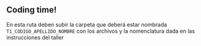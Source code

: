 ## Coding time!

En esta ruta deben subir la carpeta que deberá estar nombrada `T1_CODIGO_APELLIDO_NOMBRE` con los archivos y la nomenclatura dada en las instrucciones del taller
